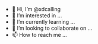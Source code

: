 - 👋 Hi, I’m @xdcalling
- 👀 I’m interested in ...
- 🌱 I’m currently learning ...
- 💞️ I’m looking to collaborate on ...
- 📫 How to reach me ...

<!---
xdcalling/xdcalling is a ✨ special ✨ repository because its `README.md` (this file) appears on your GitHub profile.
You can click the Preview link to take a look at your changes.
--->
